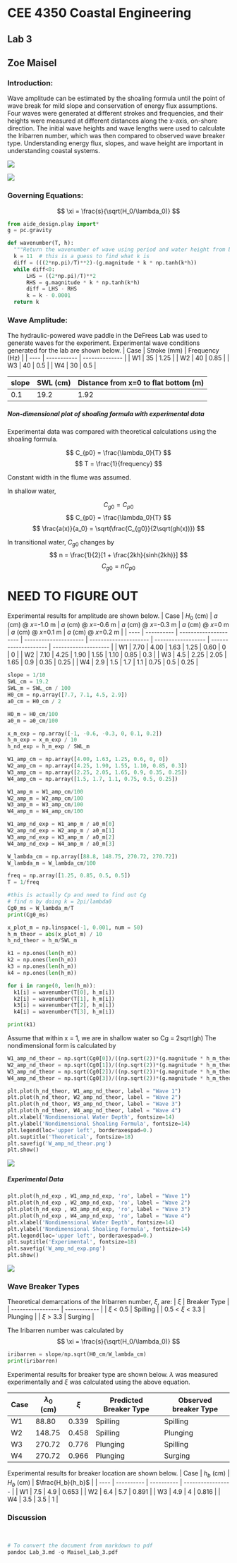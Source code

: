 # CEE 4350 Coastal Engineering
## Lab 3
## Zoe Maisel

### Introduction:

Wave amplitude can be estimated by the shoaling formula until the point of wave break for mild slope and conservation of energy flux assumptions. Four waves were generated at different strokes and frequencies, and their heights were measured at different distances along the x-axis, on-shore direction. The initial wave heights and  wave lengths were used to calculate the Iribarren number, which was then compared to observed wave breaker type. Understanding energy flux, slopes, and wave height are important in understanding coastal systems.

![](/Users/Zoeannem/github/Coastal_Engineering/Lab3SWL.png)

![](/Users/Zoeannem/github/Coastal_Engineering/Lab3wave.png)

### Governing Equations:

$$ \xi = \frac{s}{\sqrt(H_0/\lambda_0)} $$

```Python
from aide_design.play import*
g = pc.gravity

def wavenumber(T, h):
  """Return the wavenumber of wave using period and water height from bed."""
  k = 11  # this is a guess to find what k is
  diff = (((2*np.pi)/T)**2)-(g.magnitude * k * np.tanh(k*h))
  while diff<0:
      LHS = ((2*np.pi)/T)**2
      RHS = g.magnitude * k * np.tanh(k*h)
      diff = LHS - RHS
      k = k - 0.0001
  return k
```

### Wave Amplitude:
The hydraulic-powered wave paddle in the DeFrees Lab was used to generate waves for the experiment. Experimental wave conditions generated for the lab are shown below.
| Case | Stroke (mm) | Frequency (Hz) |
| ---- | ----------- | -------------- |
| W1   | 35          | 1.25           |
| W2   | 40          | 0.85           |
| W3   | 40          | 0.5            |
| W4   | 30          | 0.5            |

| slope | SWL (cm) | Distance from x=0 to flat bottom (m) |
| ----- | -------- | ------------------------------------ |
| 0.1   | 19.2     | 1.92                                 |


##### Non-dimensional plot of shoaling formula with experimental data

Experimental data was compared with theoretical calculations using the shoaling formula.

$$ C_{p0} = \frac{\lambda_0}{T} $$
$$ T = \frac{1}{frequency} $$

Constant width in the flume was assumed.

In shallow water,

$$ C_{g0} = C_{p0} $$
$$ C_{p0} = \frac{\lambda_0}{T} $$
$$ \frac{a(x)}{a_0} = \sqrt(\frac{C_{g0}}{2\sqrt(gh(x))}) $$

In transitional water, $C_{g0}$ changes by
$$ n = \frac{1}{2}[1 + \frac{2kh}{sinh(2kh)}] $$
$$ C_{g0} = nC_{p0} $$

# NEED TO FIGURE OUT

Experimental results for amplitude are shown below.
| Case | $H_0$ (cm) | $a$ (cm) @ $x$=-1.0 m | $a$ (cm) @ $x$=-0.6 m | $a$ (cm) @ $x$=-0.3 m | $a$ (cm) @ $x$=0 m | $a$ (cm) @ $x$=0.1 m | $a$ (cm) @ $x$=0.2 m |
| ---- | ---------- | --------------------- | --------------------- | --------------------- | ------------------ | -------------------- | -------------------- |
| W1   | 7.70       | 4.00                  | 1.63                  | 1.25                  | 0.60               | 0                    | 0                    |
| W2   | 7.10       | 4.25                  | 1.90                  | 1.55                  | 1.10               | 0.85                 | 0.3                  |
| W3   | 4.5        | 2.25                  | 2.05                  | 1.65                  | 0.9                | 0.35                 | 0.25                     |
| W4   | 2.9        | 1.5                   | 1.7                   | 1.1                   | 0.75               | 0.5                  | 0.25                 |



```python
slope = 1/10
SWL_cm = 19.2
SWL_m = SWL_cm / 100
H0_cm = np.array([7.7, 7.1, 4.5, 2.9])
a0_cm = H0_cm / 2

H0_m = H0_cm/100
a0_m = a0_cm/100

x_m_exp = np.array([-1, -0.6, -0.3, 0, 0.1, 0.2])
h_m_exp = x_m_exp / 10
h_nd_exp = h_m_exp / SWL_m

W1_amp_cm = np.array([4.00, 1.63, 1.25, 0.6, 0, 0])
W2_amp_cm = np.array([4.25, 1.90, 1.55, 1.10, 0.85, 0.3])
W3_amp_cm = np.array([2.25, 2.05, 1.65, 0.9, 0.35, 0.25])
W4_amp_cm = np.array([1.5, 1.7, 1.1, 0.75, 0.5, 0.25])

W1_amp_m = W1_amp_cm/100
W2_amp_m = W2_amp_cm/100
W3_amp_m = W3_amp_cm/100
W4_amp_m = W4_amp_cm/100

W1_amp_nd_exp = W1_amp_m / a0_m[0]
W2_amp_nd_exp = W2_amp_m / a0_m[1]
W3_amp_nd_exp = W3_amp_m / a0_m[2]
W4_amp_nd_exp = W4_amp_m / a0_m[3]

W_lambda_cm = np.array([88.8, 148.75, 270.72, 270.72])
W_lambda_m = W_lambda_cm/100

freq = np.array([1.25, 0.85, 0.5, 0.5])
T = 1/freq

#this is actually Cp and need to find out Cg
# find n by doing k = 2pi/lambda0
Cg0_ms = W_lambda_m/T
print(Cg0_ms)

x_plot_m = np.linspace(-1, 0.001, num = 50)
h_m_theor = abs(x_plot_m) / 10
h_nd_theor = h_m/SWL_m

k1 = np.ones(len(h_m))
k2 = np.ones(len(h_m))
k3 = np.ones(len(h_m))
k4 = np.ones(len(h_m))

for i in range(0, len(h_m)):
  k1[i] = wavenumber(T[0], h_m[i])
  k2[i] = wavenumber(T[1], h_m[i])
  k3[i] = wavenumber(T[2], h_m[i])
  k4[i] = wavenumber(T[3], h_m[i])

print(k1)
```
Assume that within x = 1, we are in shallow water so Cg = 2sqrt(gh)
The nondimensional form is calculated by
```Python
W1_amp_nd_theor = np.sqrt(Cg0[0])/((np.sqrt(2))*(g.magnitude * h_m_theor)**(1/4))/10
W2_amp_nd_theor = np.sqrt(Cg0[1])/((np.sqrt(2))*(g.magnitude * h_m_theor)**(1/4))/10
W3_amp_nd_theor = np.sqrt(Cg0[2])/((np.sqrt(2))*(g.magnitude * h_m_theor)**(1/4))/10
W4_amp_nd_theor = np.sqrt(Cg0[3])/((np.sqrt(2))*(g.magnitude * h_m_theor)**(1/4))/10

plt.plot(h_nd_theor, W1_amp_nd_theor, label = "Wave 1")
plt.plot(h_nd_theor, W2_amp_nd_theor, label = "Wave 2")
plt.plot(h_nd_theor, W3_amp_nd_theor, label = "Wave 3")
plt.plot(h_nd_theor, W4_amp_nd_theor, label = "Wave 4")
plt.xlabel('Nondimensional Water Depth', fontsize=14)
plt.ylabel('Nondimensional Shoaling Formula', fontsize=14)
plt.legend(loc='upper left', borderaxespad=0.)
plt.suptitle('Theoretical', fontsize=18)
plt.savefig('W_amp_nd_theor.png')
plt.show()


```

![](/Users/Zoeannem/github/Coastal_Engineering/W_amp_nd_theor.png)


##### Experimental Data


```python
plt.plot(h_nd_exp , W1_amp_nd_exp, 'ro', label = "Wave 1")
plt.plot(h_nd_exp , W2_amp_nd_exp, 'ro', label = "Wave 2")
plt.plot(h_nd_exp , W3_amp_nd_exp, 'ro', label = "Wave 3")
plt.plot(h_nd_exp , W4_amp_nd_exp, 'ro', label = "Wave 4")
plt.xlabel('Nondimensional Water Depth', fontsize=14)
plt.ylabel('Nondimensional Shoaling Formula', fontsize=14)
plt.legend(loc='upper left', borderaxespad=0.)
plt.suptitle('Experimental', fontsize=18)
plt.savefig('W_amp_nd_exp.png')
plt.show()
```
![](/Users/Zoeannem/github/Coastal_Engineering/W_amp_nd_exp.png)

### Wave Breaker Types

Theoretical demarcations of the Iribarren number, $\xi$, are:
| $\xi$             | Breaker Type |
| ----------------- | ------------ |
| $\xi$ < 0.5       | Spilling     |
| 0.5 < $\xi$ < 3.3 | Plunging     |
| $\xi$ > 3.3       | Surging      |

The Iribarren number was calculated by
$$ \xi = \frac{s}{\sqrt(H_0/\lambda_0)} $$

```Python
iribarren = slope/np.sqrt(H0_cm/W_lambda_cm)
print(iribarren)
```

Experimental results for breaker type are shown below. $\lambda$ was measured experimentally and $\xi$ was calculated using the above equation.

| Case | $\lambda_0$ (cm) | $\xi$ | Predicted Breaker Type | Observed breaker Type |
| ---- | ---------------- | ----- | ---------------------- | --------------------- |
| W1   | 88.80            | 0.339 | Spilling               | Spilling              |
| W2   | 148.75           | 0.458 | Spilling               | Plunging              |
| W3   | 270.72           | 0.776 | Plunging               | Spilling              |
| W4   | 270.72           | 0.966 | Plunging               | Surging               |

Experimental results for breaker location are shown below.
| Case | $h_b$ (cm) | $H_b$ (cm) | $\frac{H_b}{h_b}$ |
| ---- | ---------- | ---------- | ----------------- |
| W1   | 7.5        | 4.9        | 0.653             |
| W2   | 6.4        | 5.7        | 0.891             |
| W3   | 4.9        | 4          | 0.816             |
| W4   | 3.5        | 3.5        | 1                 |

### Discussion

<br>

```python
# To convert the document from markdown to pdf
pandoc Lab_3.md -o Maisel_Lab_3.pdf
```
